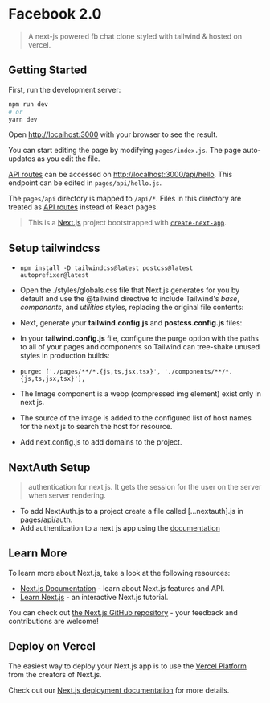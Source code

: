 # Facebook 2.0

> A next-js powered fb chat clone styled with tailwind & hosted on vercel.

## Getting Started

First, run the development server:

```bash
npm run dev
# or
yarn dev
```

Open [http://localhost:3000](http://localhost:3000) with your browser to see the result.

You can start editing the page by modifying `pages/index.js`. The page auto-updates as you edit the file.

[API routes](https://nextjs.org/docs/api-routes/introduction) can be accessed on [http://localhost:3000/api/hello](http://localhost:3000/api/hello). This endpoint can be edited in `pages/api/hello.js`.

The `pages/api` directory is mapped to `/api/*`. Files in this directory are treated as [API routes](https://nextjs.org/docs/api-routes/introduction) instead of React pages.

> This is a [Next.js](https://nextjs.org/) project bootstrapped with [`create-next-app`](https://github.com/vercel/next.js/tree/canary/packages/create-next-app).

## Setup tailwindcss

- `npm install -D tailwindcss@latest postcss@latest autoprefixer@latest`

- Open the ./styles/globals.css file that Next.js generates for you by default and use the @tailwind directive to include Tailwind's _base_, _components_, and _utilities_ styles, replacing the original file contents:

- Next, generate your **tailwind.config.js** and **postcss.config.js** files:

- In your **tailwind.config.js** file, configure the purge option with the paths to all of your pages and components so Tailwind can tree-shake unused styles in production builds:
- `purge: ['./pages/**/*.{js,ts,jsx,tsx}', './components/**/*.{js,ts,jsx,tsx}'],`

- The Image component is a webp (compressed img element) exist only in next js.
- The source of the image is added to the configured list of host names for the next js to search the host for resource.
- Add next.config.js to add domains to the project.

## NextAuth Setup

> authentication for next js. It gets the session for the user on the server when server rendering.

- To add NextAuth.js to a project create a file called [...nextauth].js in pages/api/auth.
- Add authentication to a next js app using the [documentation](https://next-auth.js.org/getting-started/example)

## Learn More

To learn more about Next.js, take a look at the following resources:

- [Next.js Documentation](https://nextjs.org/docs) - learn about Next.js features and API.
- [Learn Next.js](https://nextjs.org/learn) - an interactive Next.js tutorial.

You can check out [the Next.js GitHub repository](https://github.com/vercel/next.js/) - your feedback and contributions are welcome!

## Deploy on Vercel

The easiest way to deploy your Next.js app is to use the [Vercel Platform](https://vercel.com/new?utm_medium=default-template&filter=next.js&utm_source=create-next-app&utm_campaign=create-next-app-readme) from the creators of Next.js.

Check out our [Next.js deployment documentation](https://nextjs.org/docs/deployment) for more details.
